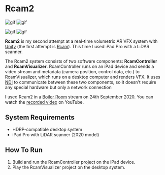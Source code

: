 Rcam2
=====

![gif](https://i.imgur.com/vdjkRG1.gif)
![gif](https://i.imgur.com/zUxXjbz.gif)

![gif](https://i.imgur.com/sqCRth4.gif)
![gif](https://i.imgur.com/t7tEp61.gif)

<!--4567890123456789012345678901234567890123456789012345678901234567890123456-->

**Rcam2** is my second attempt at a real-time volumetric AR VFX system with
[Unity] (the first attempt is [Rcam]). This time I used iPad Pro with a LiDAR
scanner.

[Unity]: https://unity.com/
[Rcam]: https://github.com/keijiro/Rcam

The Rcam2 system consists of two software components: **RcamController** and
**RcamVisualizer**. RcamController runs on an iPad device and sends a video
stream and metadata (camera position, control data, etc.) to RcamVisualizer,
which runs on a desktop computer and renders VFX. It uses [NDI] to communicate
between these two components, so it doesn't require any special hardware but
only a network connection

[NDI]: https://www.ndi.tv/

I used Rcam2 in a [Boiler Room] stream on 24th September 2020. You can watch
the [recorded video] on YouTube.

[Boiler Room]: https://boilerroom.tv/
[recorded video]: https://youtu.be/ANVNNxid2to

System Requirements
-------------------

- HDRP-compatible desktop system
- iPad Pro with LiDAR scanner (2020 model)

How To Run
----------

1. Build and run the RcamController project on the iPad device.
1. Play the RcamVisualizer project on the desktop system.
